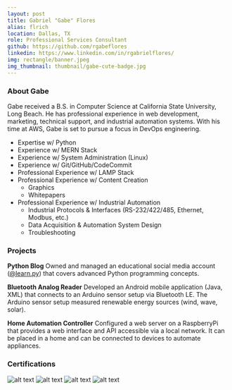 ```yaml
---
layout: post
title: Gabriel "Gabe" Flores
alias: flrich
location: Dallas, TX
role: Professional Services Consultant
github: https://github.com/rgabeflores
linkedin: https://www.linkedin.com/in/rgabrielflores/
img: rectangle/banner.jpeg
img_thumbnail: thumbnail/gabe-cute-badge.jpg
---
```

### About Gabe
Gabe received a B.S. in Computer Science at California State University, Long Beach. He has professional experience in web development, marketing, technical support, and industrial automation systems. With his time at AWS, Gabe is set to pursue a focus in DevOps engineering.

 * Expertise w/ Python
 * Experience w/ MERN Stack
 * Experience w/ System Administration (Linux)
 * Experience w/ Git/GitHub/CodeCommit
 * Professional Experience w/ LAMP Stack
 * Professional Experience w/ Content Creation
    * Graphics
    * Whitepapers
 * Professional Experience w/ Industrial Automation
    * Industrial Protocols & Interfaces (RS-232/422/485, Ethernet, Modbus, etc.)
    * Data Acquisition & Automation System Design
    * Troubleshooting

### Projects
**Python Blog**
Owned and managed an educational social media account ([@learn.py](https://instagram.com/learn.py)) that covers advanced Python programming concepts.

**Bluetooth Analog Reader**
Developed an Android mobile application (Java, XML) that connects to an Arduino sensor setup via Bluetooth LE. The Arduino sensor setup measured renewable energy sources (wind, wave, solar).

**Home Automation Controller**
Configured a web server on a RaspberryPi that provides a web interface and API accessible via a local network. It can be placed in a home and can be connected to devices to automate appliances.

### Certifications
![alt text](https://d1.awsstatic.com/training-and-certification/Certification%20Badges/AWS-Certified_Cloud-Practitioner_512x512.bc006f14f986fa4f3ca238b0b62be458ce1fb5ce.png "AWS Cloud Practictioner")
![alt text](https://d1.awsstatic.com/training-and-certification/Certification%20Badges/AWS-Certified_Solutions-Architect_Associate_512x512.d82aee07920970350c427c8d0542bc239180a486.png "AWS Solutions Architect Associate")
![alt text](https://d1.awsstatic.com/training-and-certification/Certification%20Badges/AWS-Certified_Sysops-Administrator_Associate_512x512.7ee4f9e7f4046349a3bfe27dcb1a54a340e04623.png "AWS SysOps Administrator Associate")
![alt text](https://d1.awsstatic.com/training-and-certification/Certification%20Badges/AWS-Certified_Developer_Associate_512x512.6d5f0ad35de66966c96f8e408e4fd919c1a2d753.png "AWS Developer Associate")


